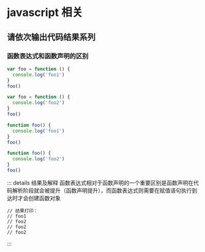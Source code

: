 # javascript 相关

## 请依次输出代码结果系列

### 函数表达式和函数声明的区别

```js
var foo = function () {
  console.log('foo1')
}
foo()

var foo = function () {
  console.log('foo2')
}
foo()

function foo() {
  console.log('foo1')
}
foo()

function foo() {
  console.log('foo2')
}
foo()
```

::: details 结果及解释
函数表达式相对于函数声明的一个重要区别是函数声明在代码解析阶段就会被提升（函数声明提升），而函数表达式则需要在赋值语句执行到达时才会创建函数对象

```text
// 结果打印：
// foo1
// foo2
// foo2
// foo2
```

:::
